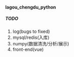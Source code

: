 #### lagou_chengdu_python

##### TODO
1. log(bugs to fixed)
2. mysql/redis(入库)
3. numpy(数据清洗/分析/展示)
4. front-end(vue)

